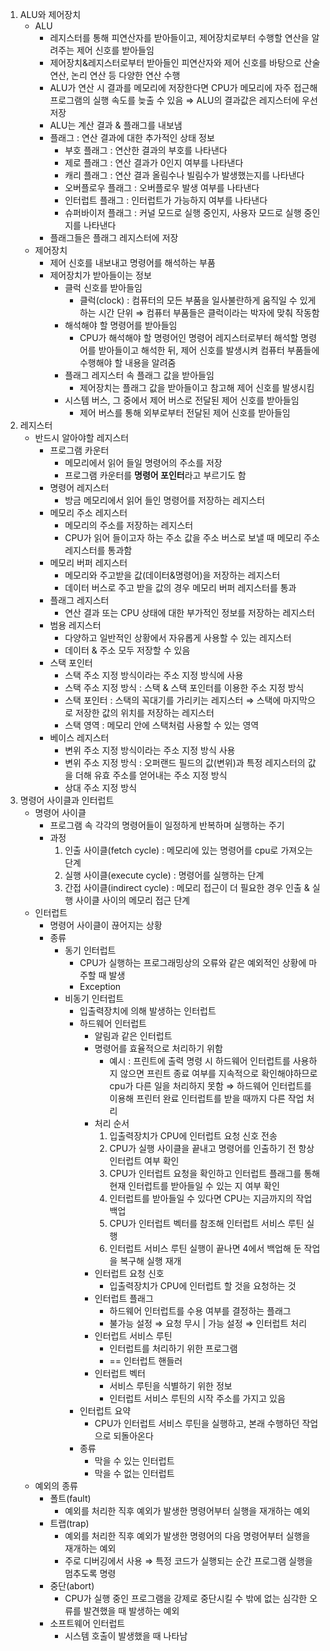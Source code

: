 1. ALU와 제어장치
    - ALU
        - 레지스터를 통해 피연산자를 받아들이고, 제어장치로부터 수행할 연산을 알려주는 제어 신호를 받아들임
        - 제어장치&레지스터로부터 받아들인 피연산자와 제어 신호를 바탕으로 산술 연산, 논리 연산 등 다양한 연산 수행
        - ALU가 연산 시 결과를 메모리에 저장한다면 CPU가 메모리에 자주 접근해 프로그램의 실행 속도를 늦출 수 있음 ⇒ ALU의 결과값은 레지스터에 우선 저장
        - ALU는 계산 결과 & 플래그를 내보냄
        - 플래그 : 연산 결과에 대한 추가적인 상태 정보
            - 부호 플래그 : 연산한 결과의 부호를 나타낸다
            - 제로 플래그 : 연산 결과가 0인지 여부를 나타낸다
            - 캐리 플래그 : 연산 결과 올림수나 빌림수가 발생했는지를 나타낸다
            - 오버플로우 플래그 : 오버플로우 발생 여부를 나타낸다
            - 인터럽트 플래그 : 인터럽트가 가능하지 여부를 나타낸다
            - 슈퍼바이저 플래그 : 커널 모드로 실행 중인지, 사용자 모드로 실행 중인지를 나타낸다
        - 플래그들은 플래그 레지스터에 저장
    - 제어장치
        - 제어 신호를 내보내고 명령어를 해석하는 부품
        - 제어장치가 받아들이는 정보
            - 클럭 신호를 받아들임
                - 클럭(clock) : 컴퓨터의 모든 부품을 일사불란하게 움직일 수 있게 하는 시간 단위 ⇒ 컴퓨터 부품들은 클럭이라는 박자에 맞춰 작동함
            - 해석해야 할 명령어를 받아들임
                - CPU가 해석해야 할 명령어인 명령어 레지스터로부터 해석할 명령어를 받아들이고 해석한 뒤, 제어 신호를 발생시켜 컴퓨터 부품들에 수행해야 할 내용을 알려줌
            - 플래그 레지스터 속 플래그 값을 받아들임
                - 제어장치는 플래그 값을 받아들이고 참고해 제어 신호를 발생시킴
            - 시스템 버스, 그 중에서 제어 버스로 전달된 제어 신호를 받아들임
                - 제어 버스를 통해 외부로부터 전달된 제어 신호를 받아들임
2. 레지스터
    - 반드시 알아야할 레지스터
        - 프로그램 카운터
            - 메모리에서 읽어 들일 명령어의 주소를 저장
            - 프로그램 카운터를 **명령어 포인터**라고 부르기도 함
        - 명령어 레지스터
            - 방금 메모리에서 읽어 들인 명령어를 저장하는 레지스터
        - 메모리 주소 레지스터
            - 메모리의 주소를 저장하는 레지스터
            - CPU가 읽어 들이고자 하는 주소 값을 주소 버스로 보낼 때 메모리 주소 레지스터를 통과함
        - 메모리 버퍼 레지스터
            - 메모리와 주고받을 값(데이터&명령어)을 저장하는 레지스터
            - 데이터 버스로 주고 받을 값의 경우 메모리 버퍼 레지스터를 통과
        - 플래그 레지스터
            - 연산 결과 또는 CPU 상태에 대한 부가적인 정보를 저장하는 레지스터
        - 범용 레지스터
            - 다양하고 일반적인 상황에서 자유롭게 사용할 수 있는 레지스터
            - 데이터 & 주소 모두 저장할 수 있음
        - 스택 포인터
            - 스택 주소 지정 방식이라는 주소 지정 방식에 사용
            - 스택 주소 지정 방식 : 스택 & 스택 포인터를 이용한 주소 지정 방식
            - 스택 포인터 : 스택의 꼭대기를 가리키는 레지스터 ⇒ 스택에 마지막으로 저장한 값의 위치를 저장하는 레지스터
            - 스택 영역 : 메모리 안에 스택처럼 사용할 수 있는 영역
        - 베이스 레지스터
            - 변위 주소 지정 방식이라는 주소 지정 방식 사용
            - 변위 주소 지정 방식 : 오퍼랜드 필드의 값(변위)과 특정 레지스터의 값을 더해 유효 주소를 얻어내는 주소 지정 방식
            - 상대 주소 지정 방식
3. 명령어 사이클과 인터럽트
    - 명령어 사이클
        - 프로그램 속 각각의 명령어들이 일정하게 반복하며 실행하는 주기
        - 과정
            1. 인출 사이클(fetch cycle) : 메모리에 있는 명령어를 cpu로 가져오는 단계
            2. 실행 사이클(execute cycle) : 명령어를 실행하는 단계
            3. 간접 사이클(indirect cycle) : 메모리 접근이 더 필요한 경우 인출 & 실행 사이클 사이의 메모리 접근 단계
    - 인터럽트
        - 명령어 사이클이 끊어지는 상황
        - 종류
            - 동기 인터럽트
                - CPU가 실행하는 프로그래밍상의 오류와 같은 예외적인 상황에 마주할 때 발생
                - Exception
            - 비동기 인터럽트
                - 입출력장치에 의해 발생하는 인터럽트
                - 하드웨어 인터럽트
                    - 알림과 같은 인터럽트
                    - 명령어를 효율적으로 처리하기 위함
                        - 예시 : 프린트에 출력 명령 시 하드웨어 인터럽트를 사용하지 않으면 프린트 종료 여부를 지속적으로 확인해야하므로 cpu가 다른 일을 처리하지 못함 ⇒ 하드웨어 인터럽트를 이용해 프린터 완료 인터럽트를 받을 때까지 다른 작업 처리
                    - 처리 순서
                        1. 입출력장치가 CPU에 인터럽트 요청 신호 전송
                        2. CPU가 실행 사이클을 끝내고 명령어를 인출하기 전 항상 인터럽트 여부 확인
                        3. CPU가 인터럽트 요청을 확인하고 인터럽트 플래그를 통해 현재 인터럽트를 받아들일 수 있는 지 여부 확인
                        4. 인터럽트를 받아들일 수 있다면 CPU는 지금까지의 작업 백업
                        5. CPU가 인터럽트 벡터를 참조해 인터럽트 서비스 루틴 실행
                        6. 인터럽트 서비스 루틴 실행이 끝나면 4에서 백업해 둔 작업을 복구해 실행 재개
                    - 인터럽트 요청 신호
                        - 입출력장치가 CPU에 인터럽트 할 것을 요청하는 것
                    - 인터럽트 플래그
                        - 하드웨어 인터럽트를 수용 여부를 결정하는 플래그
                        - 불가능 설정 ⇒ 요청 무시 | 가능 설정 ⇒ 인터럽트 처리
                    - 인터럽트 서비스 루틴
                        - 인터럽트를 처리하기 위한 프로그램
                        - == 인터럽트 핸들러
                    - 인터럽트 벡터
                        - 서비스 루틴을 식별하기 위한 정보
                        - 인터럽트 서비스 루틴의 시작 주소를 가지고 있음
                - 인터럽트 요약
                    - CPU가 인터럽트 서비스 루틴을 실행하고, 본래 수행하던 작업으로 되돌아온다
                - 종류
                    - 막을 수 있는 인터럽트
                    - 막을 수 없는 인터럽트
    - 예외의 종류
        - 폴트(fault)
            - 예외를 처리한 직후 예외가 발생한 명령어부터 실행을 재개하는 예외
        - 트랩(trap)
            - 예외를 처리한 직후 예외가 발생한 명령어의 다음 명령어부터 실행을 재개하는 예외
            - 주로 디버깅에서 사용 ⇒ 특정 코드가 실행되는 순간 프로그램 실행을 멈추도록 명령
        - 중단(abort)
            - CPU가 실행 중인 프로그램을 강제로 중단시킬 수 밖에 없는 심각한 오류를 발견했을 때 발생하는 예외
        - 소프트웨어 인터럽트
            - 시스템 호출이 발생했을 때 나타남